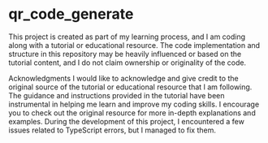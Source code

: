 # qr_code_generate
This project is created as part of my learning process, and I am coding along with a tutorial or educational resource. The code implementation and structure in this repository may be heavily influenced or based on the tutorial content, and I do not claim ownership or originality of the code.

Acknowledgments
I would like to acknowledge and give credit to the original source of the tutorial or educational resource that I am following. The guidance and instructions provided in the tutorial have been instrumental in helping me learn and improve my coding skills. I encourage you to check out the original resource for more in-depth explanations and examples.
During the development of this project, I encountered a few issues related to TypeScript errors, but I managed to fix them.
